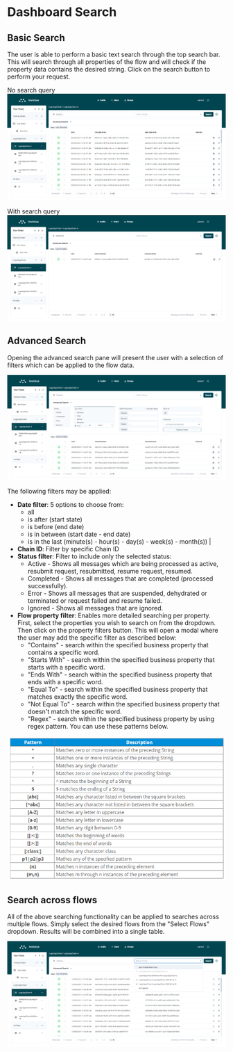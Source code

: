 # Dashboard Search

## Basic Search

The user is able to perform a basic text search through the top search bar. This will search through all properties of the flow and will check if the property data contains the desired string. Click on the search button to perform your request.

No search query
![basic search](../../images/v2_search-basic1.png)

With search query
![basic search](../../images/v2_search-basic2.png)

## Advanced Search

Opening the advanced search pane will present the user with a selection of filters which can be applied to the flow data.

![basic search](../../images/v2_search-advanced1.png)

The following filters may be applied:

* **Date filter**: 5 options to choose from:
  * all
  * is after (start state)
  * is before (end date)
  * is in between (start date - end date)
  * is in the last (minute(s) - hour(s) - day(s) - week(s) - month(s)) |
* **Chain ID**: Filter by specific Chain ID
* **Status filter**: Filter to include only the selected status:
  * Active - Shows all messages which are being processed as active, resubmit request, resubmitted, resume request, resumed.
  * Completed - Shows all messages that are completed (processed successfully).
  * Error - Shows all messages that are suspended, dehydrated or terminated or request failed and resume failed.
  * Ignored -  Shows all messages that are ignored.
 * **Flow property filter**: Enables more detailed searching per property. First, select the properties you wish to search on from the dropdown. Then click on the property filters button. This will open a modal where the user may add the specific filter as described below: 
   * "Contains" - search within the specified business property that contains a specific word.
   * "Starts With" - search within the specified business property that starts with a specific word.
   * "Ends With" - search within the specified business property that ends with a specific word.
   * "Equal To" - search within the specified business property that matches exactly the specific word.
   * "Not Equal To" - search within the specified business property that doesn't match the specific word.
   * "Regex" - search within the specified business property by using regex pattern. You can use these patterns below.
   
  ![regex](../../images/dashboard/regex.png)

## Search across flows

All of the above searching functionality can be applied to searches across multiple flows. Simply select the desired flows from the "Select Flows" dropdown. Results will be combined into a single table.

![basic search](../../images/v2_search-advanced3.png)
